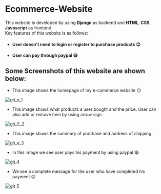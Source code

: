 # Ecommerce-Website
This website is developed by using **Django** as backend and **HTML**, **CSS**, **Javascript** as frontend.  
Key features of this website is as follows:

* #### User doesn't need to login or register to purchase products :wink:

* #### User can pay through **paypal** :smiley: 

## Some Screenshots of this website are shown below:    

* This image shows the homepage of my e-commerce website :pensive:  
  
  

![git_e_1](https://user-images.githubusercontent.com/54987617/91631185-925e3f00-e9f9-11ea-9292-e888cb2ca2bb.png)  

* This image shows what products a user bought and the price. User can also add or remove item by using arrow sign.  

![git_E_2](https://user-images.githubusercontent.com/54987617/91631217-cdf90900-e9f9-11ea-96db-659924202426.png)  

* This image shows the summary of purchase and address of shipping.  

![git_e_3](https://user-images.githubusercontent.com/54987617/91631278-54ade600-e9fa-11ea-8d47-f60280a055ca.png)  

* In this image we see user pays his payment by using paypal :grin:  

![git_4](https://user-images.githubusercontent.com/54987617/91631308-7f983a00-e9fa-11ea-9bab-1895e0e02d24.png)  

* We see a complete message for the user who have completed his payment :blush:  

![git_5](https://user-images.githubusercontent.com/54987617/91631321-8de65600-e9fa-11ea-813f-239fbb552feb.png)  




